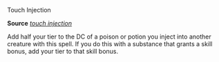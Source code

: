 Touch Injection

**Source** [_touch injection_](/pathfinderRPG/prd/ultimateCombat/spells/touchInjection.html#_touch-injection)

Add half your tier to the DC of a poison or potion you inject into another creature with this spell. If you do this with a substance that grants a skill bonus, add your tier to that skill bonus.

